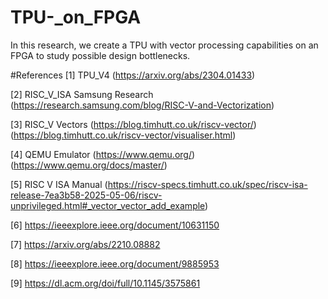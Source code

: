 # TPU-_on_FPGA
In this research, we create a TPU with vector processing capabilities on an FPGA to study possible design bottlenecks.


#References
[1] TPU_V4 (https://arxiv.org/abs/2304.01433) 

[2] RISC_V_ISA Samsung Research (https://research.samsung.com/blog/RISC-V-and-Vectorization) 

[3] RISC_V Vectors (https://blog.timhutt.co.uk/riscv-vector/) (https://blog.timhutt.co.uk/riscv-vector/visualiser.html) 

[4] QEMU Emulator (https://www.qemu.org/) (https://www.qemu.org/docs/master/) 

[5] RISC V ISA Manual (https://riscv-specs.timhutt.co.uk/spec/riscv-isa-release-7ea3b58-2025-05-06/riscv-unprivileged.html#_vector_vector_add_example) 

[6] https://ieeexplore.ieee.org/document/10631150 

[7] https://arxiv.org/abs/2210.08882

[8] https://ieeexplore.ieee.org/document/9885953

[9] https://dl.acm.org/doi/full/10.1145/3575861 
